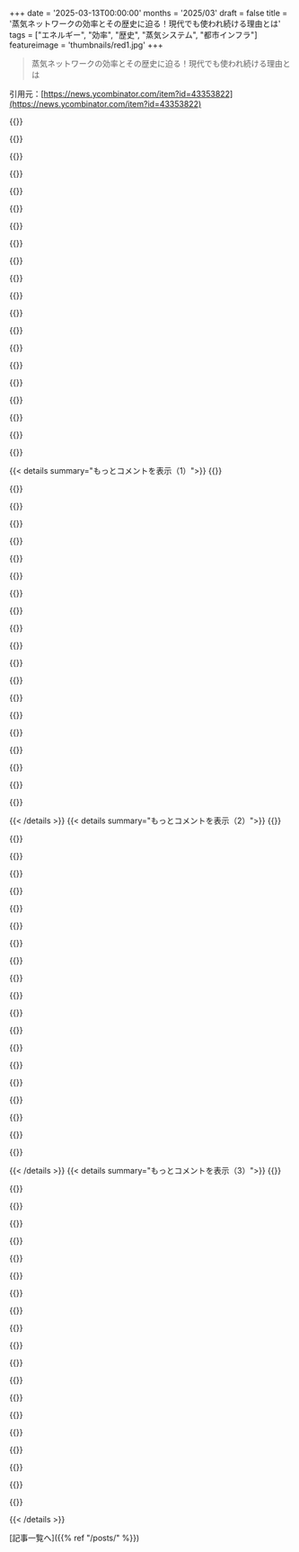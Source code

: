 +++
date = '2025-03-13T00:00:00'
months = '2025/03'
draft = false
title = '蒸気ネットワークの効率とその歴史に迫る！現代でも使われ続ける理由とは'
tags = ["エネルギー", "効率", "歴史", "蒸気システム", "都市インフラ"]
featureimage = 'thumbnails/red1.jpg'
+++

> 蒸気ネットワークの効率とその歴史に迫る！現代でも使われ続ける理由とは

引用元：[https://news.ycombinator.com/item?id=43353822](https://news.ycombinator.com/item?id=43353822)

{{<matomeQuote body="この記事では蒸気システムのエンドツーエンド効率が60％って言ってるけど、蒸気発生器や配管ネットワークの維持コストも考えなきゃならないよね。電気送電システムは消費者に対して約85％効率的だし、古い抵抗器を使った電気暖房は100％効率なんだから、新しい建設で蒸気システムを使う理由ってあるのかな？" userName="imglorp" createdAt="2025-03-13T15:31:18" color="">}}

{{<matomeQuote body="電気システムの効率は、石炭がタービンの運動エネルギーに変わるときに約85％だから、発電機や変圧器、配線の損失も合わせると約15％のロスが出る。でも、燃料を燃やすときの熱エネルギー効率は古い技術で33％、最新の技術でも45％と低いよ。蒸気分配が素晴らしいのは、廃熱を効率的に利用して暖房にできるところなんだ。電力プラントは超臨界蒸気が必要だけど、蒸気ネットワークはもっと低い温度と圧力で済むから、バーナーからの多くのエネルギーを利用できる。" userName="LeifCarrotson" createdAt="2025-03-13T16:50:48" color="#45d325">}}

{{<matomeQuote body="ハイブリッドアプローチもあって、電気を生成しつつ、熱を再利用して集中暖房にも使うことができる。これで60％の効率が得られると思ったけど、熱の消費者に近くにプラントを建てる必要があるかもね。" userName="vkazanov" createdAt="2025-03-13T17:59:41" color="">}}

{{<matomeQuote body="コジェネレーションのことだね。<br>https://en.wikipedia.org/wiki/Cogeneration" userName="8ig8" createdAt="2025-03-13T18:06:32" color="">}}

{{<matomeQuote body="ヨーロッパの一部ではよくあることで、電力ステーションが地下のパイプを通じてアパートに温水を供給してる。その近くには一般的なのがあって、橋の上をパイプが通ってるんだ。記事では、蒸気を使った似たようなアプローチも言及してるね：＞『Brooklynの322メガワットプラントから追加の蒸気も購入している』" userName="andai" createdAt="2025-03-14T16:42:00" color="#38d3d3">}}

{{<matomeQuote body="実際には（100％－輸送ロス）っていう効率になるんじゃないの？現代のコジェネレーションでは、ガスタービンでガスを燃やして電気を作った後、その排気で水を蒸気にして蒸気タービンを回してさらに電気を作ることができる。その後、蒸気は地域暖房水ループで凝縮されるんだよ。それで、理論的にはより多くの電気が得られ、ほとんどの『廃熱』が家を暖めるのに使えるんだ。" userName="m4rtink" createdAt="2025-03-13T21:46:18" color="#38d3d3">}}

{{<matomeQuote body="あ、これって君が提案したことに気づいたよね（笑）。" userName="vkazanov" createdAt="2025-03-13T18:00:18" color="">}}

{{<matomeQuote body="ふと思ったんだけど、高圧線をパイプに絶縁して、その中を冷たい空気で吹き抜けるってできないかな？失った熱は近くの家の無料暖房になるし。" userName="riggsdk" createdAt="2025-03-13T17:27:55" color="">}}

{{<matomeQuote body="これって高校の物理のテストにいい問題かも。実際は高圧線にはあまりロスがないと思うんだ、結局高電圧でロスを最小限に抑えてるから。後はチューブ内の空気抵抗や、ほぼ100％の効果を持つ絶縁材、そして面倒な現実的なメンテナンスの問題があるね。" userName="z2" createdAt="2025-03-13T17:56:01" color="">}}

{{<matomeQuote body="答えが見つからず、ワイヤーがどれだけの電流を通せるかってページばかり見かけた。温度や熱についての情報は全然なかったよ。高圧送電線は通常75〜100℃で運用される設計になってて、重い負荷だと150℃まで到達することもあるみたい。でも、 insulation がそんなに重要でなければ、近くに住んでるならプラスチックのチューブとファンを使うのを試してみてもいいかも。まあ、もっと複雑だろうけど、無料エネルギーなんていいよね。そしてほとんどの金属では抵抗が減少するという意味で電力会社にとっても良いことだし。" userName="lucb1e" createdAt="2025-03-13T22:29:05" color="">}}

{{<matomeQuote body="ワイヤーが十分に熱くなれば役立つ熱を得られる可能性はあるけど、実際には空気の流れを作ることや外部からの断熱が大変だと思う。それに加えて、断熱によってワイヤーの最大電流が減少するかもしれないし、熱を効率的に放散できなくなるよ。" userName="Panzer04" createdAt="2025-03-14T07:25:40" color="">}}

{{<matomeQuote body="なるほどと思うけど、思いつく限りで言うと、<br>・高圧線の断熱は簡単じゃない<br>・導体は断熱の中で熱くなるよ<br>・どちらのシステムもサービスコストがかなり増えるはず。" userName="qwery" createdAt="2025-03-14T05:38:24" color="">}}

{{<matomeQuote body="ワイヤーは家庭で必要な温度と同じくらい熱くなる必要があるよ。" userName="immibis" createdAt="2025-03-13T18:45:46" color="">}}

{{<matomeQuote body="こんな面白くてためになるコメントがあるから、10年以上もHNに通ってるんだ。" userName="flippyhead" createdAt="2025-03-14T15:42:30" color="#38d3d3">}}

{{<matomeQuote body="地域暖房があるところでは、 heating システムに使われる熱は、近くの発電所のタービンが使えない廃熱だよ。これは燃料火力や原子力発電所にも当てはまる。電気を使って暖房するのはただの廃熱を捨てることになる。もちろん、熱配分ネットワークは無料じゃないけどね。電気暖房は、太陽や風の発電で電気を集めて貯蔵できれば経済的な勝利になるかも。" userName="nine_k" createdAt="2025-03-13T17:12:55" color="#ff5733">}}

{{<matomeQuote body="これは廃熱とはちょっと違う。熱発電所の冷却側は、効率を最大化するために、地域暖房の温度よりも冷たくしたいからね。コージェネレーション施設は無い発電所と比べて一部電気効率は損なうけど、全体の効率はかなり高いよ。" userName="calaphos" createdAt="2025-03-13T20:01:21" color="#45d325">}}

{{<matomeQuote body="ほとんどの電気は蒸気でタービンを回して生成されるよね？だから、電気エネルギーに変換してから再び熱に変換するよりも、蒸気を直接使う方が効率的だと思う。" userName="someuser2345" createdAt="2025-03-13T15:38:18" color="">}}

{{<matomeQuote body="その理由だけでは不十分だよ。クライアントの側では、電気ヒートポンプの方が直接蒸気暖房よりも効率的なことがあるから。実際には、彼らの「効率」は100％以上だよ。" userName="perihelions" createdAt="2025-03-13T15:46:11" color="#38d3d3">}}

{{<matomeQuote body="「第5世代」の地域暖房は、熱ポンプを使ってぬるまった水から熱を抽出するんだ。" userName="smadge" createdAt="2025-03-13T19:56:04" color="">}}

{{<matomeQuote body="そして、彼らの効率は40F以下になるとすぐに急落する。" userName="virtue3" createdAt="2025-03-13T15:58:07" color="">}}

{{< details summary="もっとコメントを表示（1）">}}
{{<matomeQuote body="現代の寒冷地向けヒートポンプの効率は、40°Fで200～300%に急降下して、5°Fではたぶん175%になるんだよね。" userName="nebolo" createdAt="2025-03-13T16:02:16" color="">}}

{{<matomeQuote body="-20°F以下では、実質的に非常に高価な抵抗ヒーターみたいなもんだよ。中くらいの気候には良いけど、北の方では悪くなる。高価なオーバーサイズ設置やバックアップ熱源も必要だし、冷たいスパイクの時に補う必要がある。人生は簡単じゃないよね。" userName="whatevaa" createdAt="2025-03-13T16:38:11" color="">}}

{{<matomeQuote body="このTechnology Connectionsの動画が、サイズ設定の問題がそんなに悪くない理由を説明してるよ。具体的には、多くの人がヒートポンプから遠ざけられたり、非常に高価なオーバーサイズのユニットを売られたりしているって。合理的なサイズのヒートポンプシステムでも、アメリカ基準では非常に寒い気候でも十分だと彼は説得力あるから、ぜひ見てみて。https://youtu.be/DTsQjiPlksA" userName="jacobaul" createdAt="2025-03-13T16:50:49" color="#785bff">}}

{{<matomeQuote body="理論上はそうだけど、実際には既存の家にヒートポンプを retrofit するのはちょっと違うよ。そもそも空気熱源用に作られてないし、十分に断熱されてないからね。もちろん、断熱すれば良いけどそれは簡単じゃないし、古い家は漏れで換気を補ってたから、投資としては非常に高くつくんだ。古い家にヒートポンプ入れる時はバックアップ熱源を用意した方がいいと思うよ。簡単な薪ストーブでも、寒波の時には十分だから。私の国では、古い家にヒートポンプを設置するための補助金があったけど、煙突をなくす必要があった。だけど、欧州のエネルギー危機の後、その条件はなくなっちゃった。選択肢がある方が良いってことが分かったよ。" userName="whatevaa" createdAt="2025-03-13T17:06:04" color="#ff33a1">}}

{{<matomeQuote body="-20°Fが頻繁になるのはかなり北に行かないとダメだよ。" userName="Loudergood" createdAt="2025-03-13T17:32:21" color="">}}

{{<matomeQuote body="-20°Fに達することが重要なんだよ。最悪の天候に備えないと、普通の状況ではダメだね。" userName="bluGill" createdAt="2025-03-13T17:43:10" color="">}}

{{<matomeQuote body="効率は落ちるけど、動くことには変わりないよ。50kWhを使って3日寒い日を乗り切って、それ以外の362日は10kWh使うんだから、毎日20kW使うよりはマシだよ。" userName="ta1243" createdAt="2025-03-14T09:56:58" color="#38d3d3">}}

{{<matomeQuote body="ニューヨーク市では、-20°Fになる頻度ってどのくらいなんだろう？" userName="nightpool" createdAt="2025-03-13T17:01:32" color="">}}

{{<matomeQuote body="蒸気は加熱にしか使えなくて、距離をおいて運ぶのは効率が良くないんだ。蒸気を電気に変えると、何にでも使え、長距離でも効率的に運べるんだよ。" userName="proee" createdAt="2025-03-13T15:46:11" color="">}}

{{<matomeQuote body="ローカルなスケールでは蒸気を分配する方が良いかもしれないね。将来的な住宅用原子力発電所を考えると、電気に加えて蒸気の分配に投資する価値はないかもしれないけど、そうでなければ残りの蒸気を使って加熱する手段があるってことだよ。" userName="dietr1ch" createdAt="2025-03-13T15:49:59" color="">}}

{{<matomeQuote body="未来の住宅用核発電所ってどういうことだろう？個々の家が独自の核発電所を持つ未来を想像してるのかな？それとも核発電所の作業員がその場所に住むということ？核エネルギーの重要性は理解できるけど、蒸気を住宅まで送るのはどう考えても無理があるよね。" userName="abeppu" createdAt="2025-03-13T17:18:09" color="">}}

{{<matomeQuote body="蒸気に関しては一つの効率数値はないよ。例えば、大型発電所の蒸気タービンは熱力学的に90％以上の効率があるけど、他にもたくさんの変数が関わってくるから。" userName="paxys" createdAt="2025-03-13T16:42:36" color="">}}

{{<matomeQuote body="それは違うよ。核と太陽熱集光装置を除けば、再生可能エネルギーはほとんど蒸気を使っていない、特に水力は関係ないよ。" userName="a1371" createdAt="2025-03-13T16:10:14" color="#38d3d3">}}

{{<matomeQuote body="それは本当じゃないよ。>「ほとんどの電気は蒸気でタービンを回して生成されてる」これは真実だけど、再生可能エネルギーは通常蒸気を使わないというのも本当。でも、電気の生成のほとんどは天然ガスや石炭、核などの熱発電所からでしょ。" userName="outworlder" createdAt="2025-03-13T16:15:12" color="">}}

{{<matomeQuote body="そうだよ：非常に低温の蒸気は熱力学的には無意味で、仕事や電力を大して生成できない。電力発電所の廃棄物として得られる蒸気はほぼ無料で、他に経済的価値がないんだ。" userName="perihelions" createdAt="2025-03-13T15:42:38" color="">}}

{{<matomeQuote body="＞電気伝送システムは消費者までの効率が約85％で、抵抗がある電気ラジエーターは100％だね。最終的な効率を比較するのはリンゴとオレンジを比べるようなもので心配だよ。ソーラーパネルの効率は20％、核発電は60～90％、石炭は35～50％。これらは効率に差があっても経済的根拠があるよ。" userName="glenstein" createdAt="2025-03-13T17:22:44" color="#ff5c5c">}}

{{<matomeQuote body="これが君の言う通りかもしれないけど、ソーラーパネルの効率は太陽のエネルギーを使える電気に変える効率の話だよ。実際の発電量が重要で、スペースを何に使うかの限界はあまり関係ないんだ。" userName="wrsh07" createdAt="2025-03-13T18:34:48" color="">}}

{{<matomeQuote body="ああ、でも熱的なソーラーパネルは約60％の効率があって、ガラスと黒いスプレー塗布したホースで作れるんだよ。もし日光で何かを暖めるのが目的なら、どちらがベストか分かるでしょ。目的が混ざっているなら、太陽光発電は多くの用途に電気を生成できるけど、ホースの日光は水を温めるだけだしね。" userName="immibis" createdAt="2025-03-13T18:54:18" color="#45d325">}}

{{<matomeQuote body="熱力学的に言うと、電気抵抗ヒーターは100％効率だけど、あるワットアワーで1日あたりの部屋に入るBTUの測定では、最新のヒートポンプが常に上回るよ。もちろん100％電気だけどね。" userName="walrus01" createdAt="2025-03-13T15:39:48" color="">}}

{{<matomeQuote body="ヒートポンプはその測定で100％以上の効率になるよ。常にそうなのかは分からないが、温度差によるんじゃないか？蒸気の用途は室内暖房以上の時に必要だと思うけど、初めの段落には医療機器の滅菌や湿度調整、洗浄が挙げられていたね。" userName="graemep" createdAt="2025-03-13T15:41:49" color="#45d325">}}


{{< /details >}}
{{< details summary="もっとコメントを表示（2）">}}
{{<matomeQuote body="この部分は本当に気になったね：＞”1962年、ペンシルベニア州セントラリアのアンスラシート鉱床が火事になって、今も燃え続けている。”それが60年以上地下の炭鉱が燃え続けているなんて、すごいことだよ。どれくらいの間燃え続けるんだろうね。グーグルの画像も面白い。" userName="coryk135" createdAt="2025-03-13T15:23:39" color="#785bff">}}

{{<matomeQuote body="ノースダコタをドライブしてるとき、ハイウェイの崖に赤いクリンカーが見えるとびっくりするよね…詳細はここを見てみて：<https://www.dmr.nd.gov/ndgs/ndnotes/ndn13_h.htm><br>いくつかの初期探検者は北部大平原で炭火を報告しているんだ。西ノースダコタのテオドール・ルーズベルト国立公園やアミドン近くには、焼け続けているリグナイトの鉱脈がある。バッキルのリグナイトは1951年から1977年まで燃えてたんだよ。" userName="shagie" createdAt="2025-03-13T18:32:28" color="#ff33a1">}}

{{<matomeQuote body="ドイツにも17世紀から燃え続けている場所があるよ。ゲーテも訪れて書いているんだ。" userName="toenail" createdAt="2025-03-13T18:28:34" color="#ff5733">}}

{{<matomeQuote body="アゼルバイジャンのヤナール・ダーグにもあるよ。ウィキには1950年代から始まったと書いてあるけど、CNNは4000年前からって言ってる。" userName="themaninthedark" createdAt="2025-03-13T17:00:37" color="">}}

{{<matomeQuote body="オーストラリアには燃え続けているバーニングマウンテンがあるよ。何千年も燃えてるんだ。" userName="Peanuts99" createdAt="2025-03-13T15:35:22" color="#45d325">}}

{{<matomeQuote body="トルクメニスタンには70年代から燃えているクレーターがあるよ。" userName="arrosenberg" createdAt="2025-03-13T17:24:58" color="">}}

{{<matomeQuote body="ウィキによると6000年も燃え続けてるらしい。すごいよね。" userName="725686" createdAt="2025-03-13T17:42:50" color="">}}

{{<matomeQuote body="そこに行ったことあるよ。私の祖先の故郷で、かつては仕事も市民生活も燃え尽きた地域だ。あんまり楽しい場所じゃないね。" userName="subpixel" createdAt="2025-03-13T16:32:01" color="">}}

{{<matomeQuote body="セントラリアの話は本当に面白いね。火がいつ消えるのか分からないし、多くの作家に影響を与えてきたよね。ウィキにも書いてあるけど、”セントラリアは多くのフィクションのゴーストタウンや地獄の表現のモデルになっている。”デーン・クーンツの「ストレンジ・ハイウェイズ」やデヴィッド・ウェリングトンの「バンパイア・ゼロ」などが有名だね。" userName="jdwithit" createdAt="2025-03-13T16:21:06" color="#ff5733">}}

{{<matomeQuote body="それについて考えていたところだ。物語の設定としては素晴らしい感じがするけど、どこかで見たことがある気がして、その理由がわかった気がする。" userName="coryk135" createdAt="2025-03-13T19:02:08" color="">}}

{{<matomeQuote body="地下の石炭火災はすごいけど、Okloの話をするよ。" userName="yencabulator" createdAt="2025-03-15T17:31:59" color="">}}

{{<matomeQuote body="シアトルにもこんなのがあるんだ！University of Washingtonもね。今でも成り立ってるのがすごい。" userName="jasonthorsness" createdAt="2025-03-13T15:03:45" color="">}}

{{<matomeQuote body="インディアナポリスにも、アメリカで二番目に大きな地区蒸気システムがあるよ。200以上の商業ビルや工場に蒸気を供給してる。子供の頃、ダウンタウンに行くと manhole から出てくる蒸気がちょっと怖かったのを覚えてる。たまに爆発もあるみたい。" userName="jihadjihad" createdAt="2025-03-13T15:12:06" color="#ff5c5c">}}

{{<matomeQuote body="パイクプレースマーケットから蒸気プラントが見えるよ。蒸気の煙突がちょっと工業的で、今では不釣り合いに見える。何のための建物か調べるのも面白かった。主な顧客は丘の上の病院で、蒸気は器具の消毒や暖房に使われてる。" userName="taurath" createdAt="2025-03-13T16:48:30" color="#785bff">}}

{{<matomeQuote body="バンクーバーにもあるよ。" userName="walrus01" createdAt="2025-03-13T15:09:53" color="">}}

{{<matomeQuote body="グランドラピッズ、MIにもあるね。" userName="organsnyder" createdAt="2025-03-13T15:19:39" color="">}}

{{<matomeQuote body="たくさんの大学には、すべての建物に温水を供給する中央熱プラントがあるよ。蒸気は危険だから段階的に廃止されて、電動ポンプが必要なくなってる。" userName="UltraSane" createdAt="2025-03-13T17:53:41" color="#ff5733">}}

{{<matomeQuote body="多くの機関が蒸気を廃止して、グリコールループに置き換えてるね。" userName="quickthrowman" createdAt="2025-03-13T22:02:20" color="">}}

{{<matomeQuote body="メンテナンスがかなり楽になるだろうね。" userName="UltraSane" createdAt="2025-03-14T04:37:29" color="">}}

{{<matomeQuote body="メンテナンスがずっと楽になったし、VFDでグリコールのポンピングがずっとエネルギー効率よくなったよ。" userName="quickthrowman" createdAt="2025-03-14T15:11:29" color="#38d3d3">}}


{{< /details >}}
{{< details summary="もっとコメントを表示（3）">}}
{{<matomeQuote body="Montpelier, Vermontにもね：<br>https://www.montpelier-vt.org/427/Project-Background" userName="strgrd" createdAt="2025-03-13T17:03:39" color="">}}

{{<matomeQuote body="軍基地には蒸気管がたくさんあるよ。最近、Camp Lejeuneの蒸気プラントが解体されたんじゃないかな。" userName="2OEH8eoCRo0" createdAt="2025-03-13T16:54:57" color="">}}

{{<matomeQuote body="子供の頃一番好きな本のうちの一つがこの記事に関係あるんだ。それは時間と技術の通過についての素晴らしい寓話でもあるから、ぜひ読み返してみて。今でも持ってるよ：<br>https://en.m.wikipedia.org/wiki/Mike_Mulligan_and_His_Steam_..." userName="6stringmerc" createdAt="2025-03-13T14:54:43" color="#38d3d3">}}

{{<matomeQuote body="子供の頃に読んでもらって、今は二人の息子にも読んであげてるよ。幼少期の数少ない大切なものの一つだね。" userName="SirFatty" createdAt="2025-03-13T15:11:04" color="">}}

{{<matomeQuote body="いい本だね、素晴らしい推薦だ！" userName="pbronez" createdAt="2025-03-13T15:09:07" color="#38d3d3">}}

{{<matomeQuote body="TIL、蒸気配布が1880年頃アメリカで発明されて、今でもNYCで使われてるんだって。蒸気プラントが文字通り蒸気を生産して配布するなんて全然思いもしなかった！" userName="pbronez" createdAt="2025-03-13T15:08:32" color="#ff33a1">}}

{{<matomeQuote body="Valveの“Steam”って名前、ゲームを顧客に運ぶパイプって考えると納得だね。" userName="martindbp" createdAt="2025-03-13T16:10:37" color="#785bff">}}

{{<matomeQuote body="ちょっとした豆知識：小さなグリッドだけじゃなくて、ミュンヘンの蒸気暖房は1908年から続いてるんだ。2022年からは、地熱エネルギーなどに対応するため、かなりの費用をかけて温水に改修中だよ。超臨界蒸気を生み出せないからね。" userName="mschuster91" createdAt="2025-03-13T18:36:24" color="#45d325">}}

{{<matomeQuote body="The Shoreham Nuclear Power Plantは1973年から1984年にかけてLong Island Lighting Company（LILCO）によって建設され、約60億ドルかかったけど、結局使われず1994年に完全に解体された。このプロジェクトは使われなかった中で最も高価な工業プロジェクトの一つとして知られてる。" userName="UltraSane" createdAt="2025-03-13T17:59:37" color="">}}

{{<matomeQuote body="Montpelier（バーモント州）のダウンタウンでは木製ストーブを使った地区暖房システムがあるんだね。詳しいことはこっちを見てみて。https://www.montpelier-vt.org/427/Project-Background" userName="strgrd" createdAt="2025-03-13T17:02:49" color="">}}

{{<matomeQuote body="ヨーロッパ大陸ではめっちゃ一般的なシステムだよ。Wikipediaに概要が載ってるから見てみて。https://en.m.wikipedia.org/wiki/District_heating" userName="realityking" createdAt="2025-03-13T20:44:35" color="">}}

{{<matomeQuote body="チェコのBrnoには1930年から稼働してる大きな地区暖房システムがあって、11万世帯や大きな公共・商業ビルが接続されてる。元々は石炭だったけど、今は天然ガスのコジェネレーションと廃棄物焼却を組み合わせてるんだ。将来的には天然ガスを使わない水の温め方に変わる予定。古い蒸気パイプは熱が逃げやすくて爆発の危険もあったから、今はホットウォーターの配布に切り替えてるんだって。" userName="m4rtink" createdAt="2025-03-13T22:17:46" color="#785bff">}}

{{<matomeQuote body="ミネソタ州に住んでるけど、ミネアポリスとセントポールのダウンタウンには地区暖房と冷却システムがあるよ。Cordia Energyがミネアポリスを、Evergreen Energyがセントポールを運営してる。ミネアポリスの燃料はわからないけど、セントポールは木のチップや天然ガスを使ってるみたい。" userName="quickthrowman" createdAt="2025-03-13T17:13:35" color="#38d3d3">}}

{{<matomeQuote body="Charlottetownの30年以上の蒸気ネットワークは病院や大学にも熱を供給してるけど、たまにパイプから漏れちゃうことがあるんだ。自宅の油暖房と比べてどれくらい安いか知りたいな。" userName="xattt" createdAt="2025-03-13T17:16:17" color="">}}

{{<matomeQuote body="＞「2007年に82歳のパイプが爆発してミッドタウンが debris に覆われた。重い雨がパイプを冷やして大量の凝縮水が発生した。」この事故が起きた後、インフラを改善するのにどれくらいお金がかかるのか気になる。水道管やガス管もこういうことになるのかな。" userName="blackeyeblitzar" createdAt="2025-03-13T16:06:48" color="">}}

{{<matomeQuote body="＞「インフラにかかる改善費用は計り知れない。」1800年代の記録が不十分で、何が地下に埋まっているか全くわからないっていうのは厄介だよね。" userName="kibwen" createdAt="2025-03-13T17:44:57" color="">}}

{{<matomeQuote body="爆発が起こった時、数ブロック離れた所にいたんだけど、みんなパニックで逃げてた。説明されてテロだと思ったけど、Wikipediaに写真がいくつか載ってて、後の様子も確認できるよ。https://en.wikipedia.org/wiki/2007_New_York_City_steam_explo..." userName="po" createdAt="2025-03-14T04:45:45" color="#785bff">}}

{{<matomeQuote body="圧縮ガスは液体より危険だと思う。水道管が爆発することはないと思うけど、ガスは膨張するからエネルギーを持続するっていうのは気になる。液体も危険だけど、ガスの方が影響が大きいかも。" userName="bluGill" createdAt="2025-03-13T17:59:13" color="">}}

{{<matomeQuote body="自分の住んでる街は、130℃くらいの温度の水を使った地域暖房システムがあるんだ。たまに故障もあるけど大体は大事にはならない。水が漏れると蒸気になっちゃうから近づかない方がいいよ、熱湯と蒸気でヤケドのリスクがあるからね。でも、蒸気システムでの水圧ブロックの時みたいな爆発はないよ。" userName="jabl" createdAt="2025-03-13T18:14:08" color="#38d3d3">}}

{{<matomeQuote body="ニューヨーカーはパイプに色んな物を入れるのが好きだよね。水や排水、ガスだけじゃなくて、Roosevelt Islandではゴミと真空もパイプに入れるらしいし、昔は郵便もパイプに入れてたみたい。ネズミを家にパイプで送ったり、時には火薬をパイプに入れたりもしてるんだって。自分たちもパイプに入ってるみたいで、ちょっとフロイド的だね、セラピストに相談した方がいいかも。" userName="twic" createdAt="2025-03-14T19:57:31" color="">}}


{{< /details >}}


[記事一覧へ]({{% ref "/posts/" %}})
